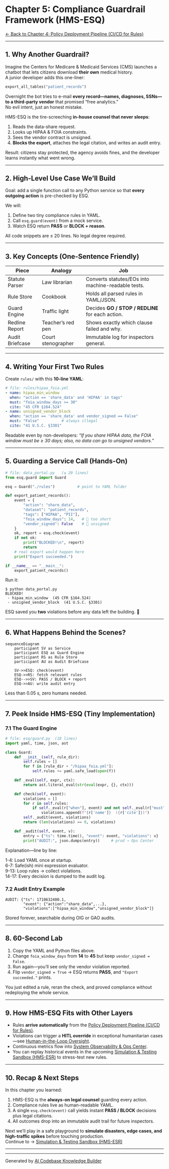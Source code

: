 # Chapter 5: Compliance Guardrail Framework (HMS-ESQ)

[← Back to Chapter 4: Policy Deployment Pipeline (CI/CD for Rules)](04_policy_deployment_pipeline__ci_cd_for_rules__.md)

---

## 1. Why Another Guardrail?

Imagine the Centers for Medicare & Medicaid Services (CMS) launches a chatbot that lets citizens download **their own** medical history.  
A junior developer adds this one-liner:

```python
export_all_tables("patient_records")
```

Overnight the bot tries to e-mail **every record—names, diagnoses, SSNs—to a third-party vendor** that promised “free analytics.”  
No evil intent, just an honest mistake.

HMS-ESQ is the tire-screeching **in-house counsel that never sleeps**:

1. Reads the data-share request.  
2. Looks up HIPAA & FOIA constraints.  
3. Sees the vendor contract is unsigned.  
4. **Blocks the export**, attaches the legal citation, and writes an audit entry.

Result: citizens stay protected, the agency avoids fines, and the developer learns instantly what went wrong.

---

## 2. High-Level Use Case We’ll Build

Goal: add a single function call to any Python service so that **every outgoing action** is pre-checked by ESQ.

We will:

1. Define two tiny compliance rules in YAML.  
2. Call `esq.guard(event)` from a mock service.  
3. Watch ESQ return **PASS** or **BLOCK + reason**.

All code snippets are ≤ 20 lines. No legal degree required.

---

## 3. Key Concepts (One-Sentence Friendly)

| Piece | Analogy | Job |
|-------|---------|-----|
| Statute Parser | Law librarian | Converts statutes/EOs into machine-readable tests. |
| Rule Store | Cookbook | Holds all parsed rules in YAML/JSON. |
| Guard Engine | Traffic light | Decides **GO / STOP / REDLINE** for each action. |
| Redline Report | Teacher’s red pen | Shows exactly which clause failed and why. |
| Audit Briefcase | Court stenographer | Immutable log for inspectors general. |

---

## 4. Writing Your First Two Rules

Create `rules/` with this **10-line YAML**:

```yaml
# file: rules/hipaa_foia.yml
- name: hipaa_min_window
  when: "action == 'share_data' and 'HIPAA' in tags"
  must: "foia_window_days >= 30"
  cite: "45 CFR §164.524"
- name: unsigned_vendor_block
  when: "action == 'share_data' and vendor_signed == False"
  must: "False"          # always illegal
  cite: "41 U.S.C. §3301"
```

Readable even by non-developers: _“If you share HIPAA data, the FOIA window must be ≥ 30 days; also, no data can go to unsigned vendors.”_

---

## 5. Guarding a Service Call (Hands-On)

```python
# file: data_portal.py   (≤ 20 lines)
from esq.guard import Guard

esq = Guard("./rules")          # point to YAML folder

def export_patient_records():
    event = {
        "action": "share_data",
        "dataset": "patient_records",
        "tags": ["HIPAA", "PII"],
        "foia_window_days": 14,   # 🚨 too short
        "vendor_signed": False    # 🚨 unsigned
    }
    ok, report = esq.check(event)
    if not ok:
        print("BLOCKED!\n", report)
        return
    # real export would happen here
    print("Export succeeded.")

if __name__ == "__main__":
    export_patient_records()
```

Run it:

```
$ python data_portal.py
BLOCKED!
 - hipaa_min_window  (45 CFR §164.524)
 - unsigned_vendor_block  (41 U.S.C. §3301)
```

ESQ saved you **two** violations before any data left the building. 🎉

---

## 6. What Happens Behind the Scenes?

```mermaid
sequenceDiagram
    participant SV as Service
    participant ESQ as Guard Engine
    participant RS as Rule Store
    participant AU as Audit Briefcase

    SV->>ESQ: check(event)
    ESQ->>RS: fetch relevant rules
    ESQ-->>SV: PASS / BLOCK + report
    ESQ->>AU: write audit entry
```

Less than 0.05 s, zero humans needed.

---

## 7. Peek Inside HMS-ESQ (Tiny Implementation)

### 7.1 The Guard Engine

```python
# file: esq/guard.py  (18 lines)
import yaml, time, json, ast

class Guard:
    def __init__(self, rule_dir):
        self.rules = []
        for f in [rule_dir + "/hipaa_foia.yml"]:
            self.rules += yaml.safe_load(open(f))

    def _eval(self, expr, ctx):
        return ast.literal_eval(str(eval(expr, {}, ctx)))

    def check(self, event):
        violations = []
        for r in self.rules:
            if self._eval(r["when"], event) and not self._eval(r["must"], event):
                violations.append(f"{r['name']}  ({r['cite']})")
        self._audit(event, violations)
        return (len(violations) == 0, violations)

    def _audit(self, event, v):
        entry = {"ts": time.time(), "event": event, "violations": v}
        print("AUDIT:", json.dumps(entry))     # prod → Ops Center
```

Explanation—line by line:

1-4: Load YAML once at startup.  
6-7: Safe(ish) mini expression evaluator.  
9-13: Loop rules → collect violations.  
14-17: Every decision is dumped to the audit log.

### 7.2 Audit Entry Example

```
AUDIT: {"ts": 1710632400.1,
        "event": {"action":"share_data",...},
        "violations":["hipaa_min_window","unsigned_vendor_block"]}
```

Stored forever, searchable during OIG or GAO audits.

---

## 8. 60-Second Lab

1. Copy the YAML and Python files above.  
2. Change `foia_window_days` from **14** to **45** but keep `vendor_signed = False`.  
3. Run again—you’ll see only the vendor violation reported.  
4. Flip `vendor_signed = True` → ESQ returns **PASS**, and `"Export succeeded."` prints.

You just edited a rule, reran the check, and proved compliance without redeploying the whole service.

---

## 9. How HMS-ESQ Fits with Other Layers

* Rules **arrive automatically** from the [Policy Deployment Pipeline (CI/CD for Rules)](04_policy_deployment_pipeline__ci_cd_for_rules__.md).  
* Violations can trigger a **HITL override** in exceptional humanitarian cases—see [Human-in-the-Loop Oversight](02_human_in_the_loop__hitl__oversight_mechanism_.md).  
* Continuous metrics flow into [System Observability & Ops Center](19_system_observability___ops_center__hms_ops__.md).  
* You can replay historical events in the upcoming [Simulation & Testing Sandbox (HMS-ESR)](06_simulation___testing_sandbox__hms_esr__.md) to stress-test new rules.

---

## 10. Recap & Next Steps

In this chapter you learned:

1. HMS-ESQ is the **always-on legal counsel** guarding every action.  
2. Compliance rules live as human-readable YAML.  
3. A single `esq.check(event)` call yields instant **PASS / BLOCK** decisions plus legal citations.  
4. All outcomes drop into an immutable audit trail for future inspectors.

Next we’ll play in a safe playground to **simulate disasters, edge cases, and high-traffic spikes** before touching production.  
Continue to → [Simulation & Testing Sandbox (HMS-ESR)](06_simulation___testing_sandbox__hms_esr__.md)

---

---

Generated by [AI Codebase Knowledge Builder](https://github.com/The-Pocket/Tutorial-Codebase-Knowledge)